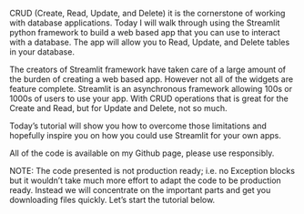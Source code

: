 CRUD (Create, Read, Update, and Delete) it is the cornerstone of working with database applications. Today I will walk through using the Streamlit python framework to build a web based app that you can use to interact with a database. The app will allow you to Read, Update, and Delete tables in your database.

The creators of Streamlit framework have taken care of a large amount of the burden of creating a web based app. However not all of the widgets are feature complete. Streamlit is an asynchronous framework allowing 100s or 1000s of users to use your app. With CRUD operations that is great for the Create and Read, but for Update and Delete, not so much.

Today’s tutorial will show you how to overcome those limitations and hopefully inspire you on how you could use Streamlit for your own apps.

All of the code is available on my Github page, please use responsibly.

NOTE: The code presented is not production ready; i.e. no Exception blocks but it wouldn’t take much more effort to adapt the code to be production ready. Instead we will concentrate on the important parts and get you downloading files quickly. Let’s start the tutorial below.
